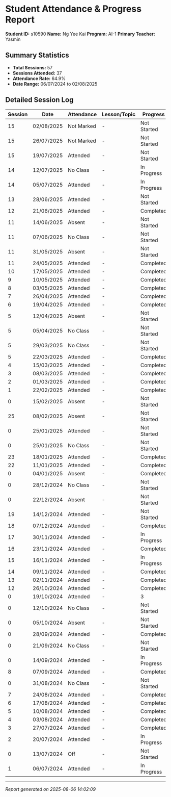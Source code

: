 # Student Attendance & Progress Report

**Student ID:** s10590
**Name:** Ng Yee Kai
**Program:** AI-1
**Primary Teacher:** Yasmin

## Summary Statistics
- **Total Sessions:** 57
- **Sessions Attended:** 37
- **Attendance Rate:** 64.9%
- **Date Range:** 06/07/2024 to 02/08/2025

## Detailed Session Log

| Session | Date | Attendance | Lesson/Topic | Progress |
|---------|------|------------|--------------|----------|
| 15 | 02/08/2025 | Not Marked | - | Not Started |
| 15 | 26/07/2025 | Not Marked | - | Not Started |
| 15 | 19/07/2025 | Attended | - | Not Started |
| 14 | 12/07/2025 | No Class | - | In Progress |
| 14 | 05/07/2025 | Attended | - | In Progress |
| 13 | 28/06/2025 | Attended | - | Not Started |
| 12 | 21/06/2025 | Attended | - | Completed |
| 11 | 14/06/2025 | Absent | - | Not Started |
| 11 | 07/06/2025 | No Class | - | Not Started |
| 11 | 31/05/2025 | Absent | - | Not Started |
| 11 | 24/05/2025 | Attended | - | Completed |
| 10 | 17/05/2025 | Attended | - | Completed |
| 9 | 10/05/2025 | Attended | - | Completed |
| 8 | 03/05/2025 | Attended | - | Completed |
| 7 | 26/04/2025 | Attended | - | Completed |
| 6 | 19/04/2025 | Attended | - | Completed |
| 5 | 12/04/2025 | Absent | - | Not Started |
| 5 | 05/04/2025 | No Class | - | Not Started |
| 5 | 29/03/2025 | No Class | - | Not Started |
| 5 | 22/03/2025 | Attended | - | Completed |
| 4 | 15/03/2025 | Attended | - | Completed |
| 3 | 08/03/2025 | Attended | - | Completed |
| 2 | 01/03/2025 | Attended | - | Completed |
| 1 | 22/02/2025 | Attended | - | Completed |
| 0 | 15/02/2025 | Absent | - | Not Started |
| 25 | 08/02/2025 | Absent | - | Not Started |
| 0 | 25/01/2025 | Attended | - | Not Started |
| 0 | 25/01/2025 | No Class | - | Not Started |
| 23 | 18/01/2025 | Attended | - | Completed |
| 22 | 11/01/2025 | Attended | - | Completed |
| 0 | 04/01/2025 | Absent | - | Completed |
| 0 | 28/12/2024 | No Class | - | Not Started |
| 0 | 22/12/2024 | Absent | - | Not Started |
| 19 | 14/12/2024 | Attended | - | Not Started |
| 18 | 07/12/2024 | Attended | - | Completed |
| 17 | 30/11/2024 | Attended | - | In Progress |
| 16 | 23/11/2024 | Attended | - | Completed |
| 15 | 16/11/2024 | Attended | - | In Progress |
| 14 | 09/11/2024 | Attended | - | Completed |
| 13 | 02/11/2024 | Attended | - | Completed |
| 12 | 26/10/2024 | Attended | - | Completed |
| 0 | 19/10/2024 | Attended | - | 3 |
| 0 | 12/10/2024 | No Class | - | Not Started |
| 0 | 05/10/2024 | Absent | - | Not Started |
| 0 | 28/09/2024 | Attended | - | Completed |
| 0 | 21/09/2024 | No Class | - | Not Started |
| 0 | 14/09/2024 | Attended | - | In Progress |
| 8 | 07/09/2024 | Attended | - | Completed |
| 0 | 31/08/2024 | No Class | - | Not Started |
| 7 | 24/08/2024 | Attended | - | Completed |
| 6 | 17/08/2024 | Attended | - | Completed |
| 5 | 10/08/2024 | Attended | - | Completed |
| 4 | 03/08/2024 | Attended | - | Completed |
| 3 | 27/07/2024 | Attended | - | Completed |
| 2 | 20/07/2024 | Attended | - | In Progress |
| 0 | 13/07/2024 | Off | - | Not Started |
| 1 | 06/07/2024 | Attended | - | In Progress |

---
*Report generated on 2025-08-06 14:02:09*